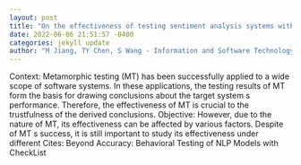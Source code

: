 ```yaml
--- 
layout: post 
title: "On the effectiveness of testing sentiment analysis systems with metamorphic testing" 
date: 2022-06-06 21:51:57 -0400 
categories: jekyll update 
author: "M Jiang, TY Chen, S Wang - Information and Software Technology, 2022" 
--- 
```

Context: Metamorphic testing (MT) has been successfully applied to a wide scope of software systems. In these applications, the testing results of MT form the basis for drawing conclusions about the target system s performance. Therefore, the effectiveness of MT is crucial to the trustfulness of the derived conclusions. Objective: However, due to the nature of MT, its effectiveness can be affected by various factors. Despite of MT s success, it is still important to study its effectiveness under different Cites: Beyond Accuracy: Behavioral Testing of NLP Models with CheckList